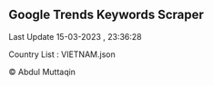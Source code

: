 

## Google Trends Keywords Scraper 
 
Last Update 15-03-2023 , 23:36:28

Country List :
VIETNAM.json



© Abdul Muttaqin 
